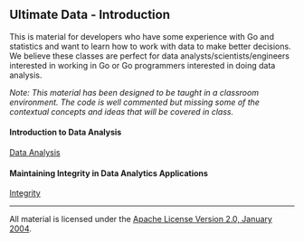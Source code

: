 ## Ultimate Data - Introduction
This is material for developers who have some experience with Go and statistics and want to learn how to work with data to make better decisions. We believe these classes are perfect for data analysts/scientists/engineers interested in working in Go or Go programmers interested in doing data analysis.

*Note: This material has been designed to be taught in a classroom environment. The code is well commented but missing some of the contextual concepts and ideas that will be covered in class.*

#### Introduction to Data Analysis
[Data Analysis](../../../data/data_analysis/README.md)

#### Maintaining Integrity in Data Analytics Applications
[Integrity](../../../data/integrity/README.md)   
___
All material is licensed under the [Apache License Version 2.0, January 2004](http://www.apache.org/licenses/LICENSE-2.0).

